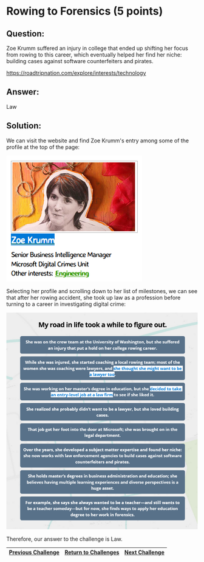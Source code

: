 # Rowing to Forensics (5 points)

## Question:

Zoe Krumm suffered an injury in college that ended up shifting her focus from rowing to this career, which eventually helped her find her niche: building cases against software counterfeiters and pirates.

https://roadtripnation.com/explore/interests/technology

## Answer:

Law

## Solution:

We can visit the website and find Zoe Krumm's entry among some of the profile at the top of the page:

[![zoe-krumm.png](zoe-krumm.png)](https://roadtripnation.com/leader/zoe-krumm)

Selecting her profile and scrolling down to her list of milestones, we can see that after her rowing accident, she took up law as a profession before turning to a career in investigating digital crime:

![roadmap.png](roadmap.png)

Therefore, our answer to the challenge is Law.

| [Previous Challenge](/Challenges/Investigate/3/README.md#top) | [Return to Challenges](/Challenges/../../../#modules) | [Next Challenge](/Challenges/Investigate/5/README.md#top) |
| :------- | :-----: | ------: |